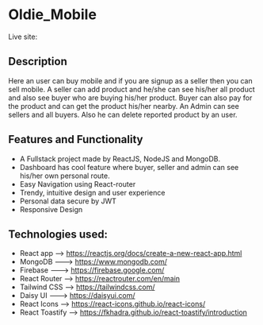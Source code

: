 # Oldie_Mobile

Live site: 

## Description

Here an user can buy mobile and if you are signup as a seller then you can sell mobile. A seller can add product and he/she can see his/her all product and also see buyer who are buying his/her product. Buyer can also pay for the product and can get the product his/her nearby. 
An Admin can see sellers and all buyers. Also he can delete reported product by an user.


## Features and Functionality

* A Fullstack project made by ReactJS, NodeJS and MongoDB.
* Dashboard has cool feature where buyer, seller and admin can see his/her own personal route.
* Easy Navigation using React-router
* Trendy, intuitive design and user experience
* Personal data secure by JWT
* Responsive Design

## Technologies used:

* React app --> https://reactjs.org/docs/create-a-new-react-app.html
* MongoDB ---> https://www.mongodb.com/
* Firebase ---> https://firebase.google.com/
* React Router --> https://reactrouter.com/en/main
* Tailwind CSS --> https://tailwindcss.com/
* Daisy UI ---> https://daisyui.com/
* React Icons --> https://react-icons.github.io/react-icons/
* React Toastify --> https://fkhadra.github.io/react-toastify/introduction

